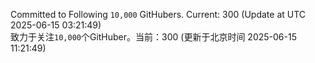 Committed to Following `10,000` GitHubers. Current: <!-- FOLLOWING_COUNT -->300<!-- FOLLOWING_COUNT --> (Update at UTC <!-- LAST_UPDATED -->2025-06-15 03:21:49<!-- LAST_UPDATED -->)<br>
致力于关注`10,000`个GitHuber。当前：<!-- FOLLOWING_COUNT -->300<!-- FOLLOWING_COUNT --> (更新于北京时间 <!-- LAST_UPDATED_CST -->2025-06-15 11:21:49<!-- LAST_UPDATED_CST -->)
